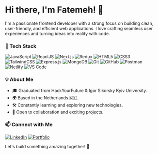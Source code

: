 # Hi there, I'm Fatemeh! 👋

I'm a passionate frontend developer with a strong focus on building clean, user-friendly, and efficient web applications. I love crafting seamless user experiences and turning ideas into reality with code.

### 🚀 Tech Stack

![JavaScript](https://img.shields.io/badge/-JavaScript-F7DF1E?style=flat&logo=javascript&logoColor=black)
![ReactJS](https://img.shields.io/badge/-ReactJS-61DAFB?style=flat&logo=react&logoColor=black)
![Next.js](https://img.shields.io/badge/-Next.js-000000?style=flat&logo=nextdotjs&logoColor=white)
![Redux](https://img.shields.io/badge/-Redux-764ABC?style=flat&logo=redux&logoColor=white)
![HTML5](https://img.shields.io/badge/-HTML5-E34F26?style=flat&logo=html5&logoColor=white)
![CSS3](https://img.shields.io/badge/-CSS3-1572B6?style=flat&logo=css3)
![TailwindCSS](https://img.shields.io/badge/-TailwindCSS-38B2AC?style=flat&logo=tailwind-css&logoColor=white)
![Express.js](https://img.shields.io/badge/-Express.js-000000?style=flat&logo=express&logoColor=white)
![MongoDB](https://img.shields.io/badge/-MongoDB-47A248?style=flat&logo=mongodb&logoColor=white)
![Git](https://img.shields.io/badge/-Git-F05032?style=flat&logo=git&logoColor=white)
![GitHub](https://img.shields.io/badge/-GitHub-181717?style=flat&logo=github&logoColor=white)
![Postman](https://img.shields.io/badge/-Postman-FF6C37?style=flat&logo=postman&logoColor=white)
![Netlify](https://img.shields.io/badge/-Netlify-00C7B7?style=flat&logo=netlify&logoColor=white)
![VS Code](https://img.shields.io/badge/-VS%20Code-007ACC?style=flat&logo=visual-studio-code&logoColor=white)

### 💡 About Me

- 🎓 Graduated from HackYourFuture & Igor Sikorsky Kyiv University.
- 🌍 Based in the Netherlands 🇳🇱.
- 🛠 Constantly learning and exploring new technologies.
- 💬 Open to collaboration and exciting projects.

### 📫 Connect with Me

[![LinkedIn](https://img.shields.io/badge/-LinkedIn-0077B5?style=flat&logo=linkedin&logoColor=white)](https://www.linkedin.com/in/your-profile) 
[![Portfolio](https://img.shields.io/badge/-Portfolio-000000?style=flat&logo=vercel&logoColor=white)](https://your-portfolio.com)

Let's build something amazing together! 🚀
